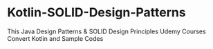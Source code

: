 # Kotlin-SOLID-Design-Patterns
This Java Design Patterns &amp; SOLID Design Principles Udemy Courses Convert Kotlin and Sample Codes
